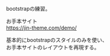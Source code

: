 bootstrapの練習。  
  
お手本サイト  
https://jin-theme.com/demo/  
  
基本的にbootstrapのスタイルのみを使い、  
お手本サイトのレイアウトを再現する。  

